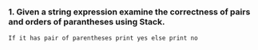 ### 1. Given a string expression examine the correctness of pairs and orders of parantheses using Stack.
    If it has pair of parentheses print yes else print no
    
    
